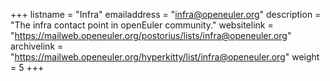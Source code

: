 +++
listname = "Infra"
emailaddress = "infra@openeuler.org"
description = "The infra contact point in openEuler community."
websitelink = "https://mailweb.openeuler.org/postorius/lists/infra@openeuler.org"
archivelink = "https://mailweb.openeuler.org/hyperkitty/list/infra@openeuler.org"
weight =  5
+++
